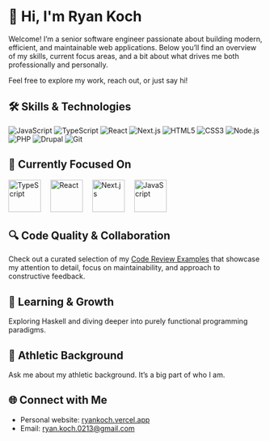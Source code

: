 # 👋 Hi, I'm Ryan Koch
Welcome! I’m a senior software engineer passionate about building modern, efficient, and maintainable web applications. Below you’ll find an overview of my skills, current focus areas, and a bit about what drives me both professionally and personally.

Feel free to explore my work, reach out, or just say hi!

## 🛠️ Skills & Technologies  
![JavaScript](https://img.shields.io/badge/-JavaScript-F7DF1E?logo=javascript&logoColor=black) 
![TypeScript](https://img.shields.io/badge/-TypeScript-3178C6?logo=typescript&logoColor=white) 
![React](https://img.shields.io/badge/-React-61DAFB?logo=react&logoColor=black) 
![Next.js](https://img.shields.io/badge/-Next.js-000000?logo=next.js&logoColor=white) 
![HTML5](https://img.shields.io/badge/-HTML5-E34F26?logo=html5&logoColor=white) 
![CSS3](https://img.shields.io/badge/-CSS3-1572B6?logo=css3&logoColor=white) 
![Node.js](https://img.shields.io/badge/-Node.js-339933?logo=node.js&logoColor=white) 
![PHP](https://img.shields.io/badge/-PHP-777BB4?logo=php&logoColor=white) 
![Drupal](https://img.shields.io/badge/-Drupal-0678BE?logo=drupal&logoColor=white)
![Git](https://img.shields.io/badge/-Git-F05032?logo=git&logoColor=white) 


## 🎯 Currently Focused On  

<p align="left">
  <img src="https://raw.githubusercontent.com/simple-icons/simple-icons/develop/icons/typescript.svg" title="TypeScript" alt="TypeScript" width="64" height="64" style="margin-right:15px" />
  <img src="https://raw.githubusercontent.com/simple-icons/simple-icons/develop/icons/react.svg" title="React" alt="React" width="64" height="64" style="margin-right:15px" />
  <img src="https://cdn.jsdelivr.net/npm/simple-icons@v7/icons/nextdotjs.svg" title="Next.js" alt="Next.js" width="64" height="64" style="margin-right:15px" />
  <img src="https://raw.githubusercontent.com/simple-icons/simple-icons/develop/icons/javascript.svg" title="JavaScript" alt="JavaScript" width="64" height="64" />
</p>

## 🔍 Code Quality & Collaboration  
Check out a curated selection of my [Code Review Examples](./code-reviews/) that showcase my attention to detail, focus on maintainability, and approach to constructive feedback.

## 🌱 Learning & Growth  
Exploring Haskell and diving deeper into purely functional programming paradigms.

## 🏈 Athletic Background  
Ask me about my athletic background. It’s a big part of who I am.

## 🌐 Connect with Me  
- Personal website: [ryankoch.vercel.app](https://ryankoch.vercel.app)  
- Email: [ryan.koch.0213@gmail.com](mailto:ryan.koch.0213@gmail.com)
